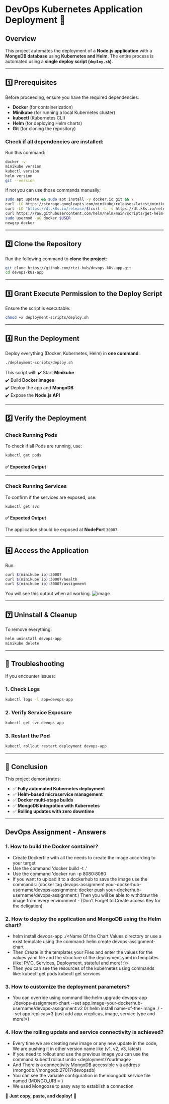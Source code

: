 # DevOps Kubernetes Application Deployment 🚀

## **Overview**
This project automates the deployment of a **Node.js application** with a **MongoDB database** using **Kubernetes and Helm**. The entire process is automated using a **single deploy script (`deploy.sh`)**.

---

## **1️⃣ Prerequisites**
Before proceeding, ensure you have the required dependencies:

- **Docker** (for containerization)
- **Minikube** (for running a local Kubernetes cluster)
- **kubectl** (Kubernetes CLI)
- **Helm** (for deploying Helm charts)
- **Git** (for cloning the repository)

### **Check if all dependencies are installed:**
Run this command:

```bash
docker -v
minikube version 
kubectl version 
helm version 
git --version
```
If not you can use those commands manually:
```bash
sudo apt update && sudo apt install -y docker.io git && \
curl -LO https://storage.googleapis.com/minikube/releases/latest/minikube-linux-amd64 && sudo install minikube-linux-amd64 /usr/local/bin/minikube && \
curl -LO "https://dl.k8s.io/release/$(curl -L -s https://dl.k8s.io/release/stable.txt)/bin/linux/amd64/kubectl" && sudo install -o root -g root -m 0755 kubectl /usr/local/bin/kubectl && \
curl https://raw.githubusercontent.com/helm/helm/main/scripts/get-helm-3 | bash
sudo usermod -aG docker $USER
newgrp docker
```

---

## **2️⃣ Clone the Repository**
Run the following command to **clone the project**:

```bash
git clone https://github.com/rtzi-hub/devops-k8s-app.git
cd devops-k8s-app
```

---

## **3️⃣ Grant Execute Permission to the Deploy Script**
Ensure the script is executable:

```bash
chmod +x deployment-scripts/deploy.sh
```

---

## **4️⃣ Run the Deployment**
Deploy everything (Docker, Kubernetes, Helm) in **one command**:

```bash
./deployment-scripts/deploy.sh
```

This script will:
✔️ Start **Minikube**  
✔️ Build **Docker images**  
✔️ Deploy the app and **MongoDB**  
✔️ Expose the **Node.js API**  

---

## **5️⃣ Verify the Deployment**
### **Check Running Pods**
To check if all Pods are running, use:

```bash
kubectl get pods
```

#### ✅ **Expected Output**

---

### **Check Running Services**
To confirm if the services are exposed, use:

```bash
kubectl get svc
```

#### ✅ **Expected Output**

The application should be exposed at **NodePort** `30007`.

---

## **6️⃣ Access the Application**
Run:

```bash
curl $(minikube ip):30007
curl $(minikube ip):30007/health
curl $(minikube ip):30007/assignment
```
You will see this output when all working.
![image](https://github.com/user-attachments/assets/4014f39b-02dd-458c-9966-41bdcceb09f6)

---

## **7️⃣ Uninstall & Cleanup**
To remove everything:

```bash
helm uninstall devops-app
minikube delete
```

---

## **📌 Troubleshooting**
If you encounter issues:

### **1. Check Logs**
```bash
kubectl logs -l app=devops-app
```

### **2. Verify Service Exposure**
```bash
kubectl get svc devops-app
```

### **3. Restart the Pod**
```bash
kubectl rollout restart deployment devops-app
```

---

## **📢 Conclusion**
This project demonstrates:
- ✅ **Fully automated Kubernetes deployment**
- ✅ **Helm-based microservice management**
- ✅ **Docker multi-stage builds**
- ✅ **MongoDB integration with Kubernetes**
- ✅ **Rolling updates with zero downtime**

---

## **DevOps Assignment - Answers**
### 1. How to build the Docker container?
   - Create Dockerfile with all the needs to create the image according to your target
   - Use the command 'docker build -t <YourTag-of-the-Image> .'
   - Use the command 'docker run -p 8080:8080 <YourTag-You-Picked>
   - If you want to upload it to a dockerhub to save the image use the commands: 
(docker tag devops-assignment your-dockerhub-username/devops-assignment:<version>
docker push your-dockerhub-username/devops-assignment:<version>)
Then you will be able to withdraw the image from every environment - (Don't Forget to Create access Key for the deligation)

### 2. How to deploy the application and MongoDB using the Helm chart?
   - helm install devops-app ./<Name Of the Chart Values directory or use a exist template using the command: helm create devops-assignment-chart
   - Then Create in the templates your Files and enter the values for the values.yaml file and the structure of the deployment.yaml in templates (like: PV,C, Services, Deployment, stateful and more! :)>
   - Then you can see the resources of the kubernetes using commands like:
      kubectl get pods
      kubectl get services
### 3. How to customize the deployment parameters?
   - You can override using command like:helm upgrade devops-app ./devops-assignment-chart --set app.image=your-dockerhub-username/devops-assignment:v2 0r helm install name-of-the-image ./<chart folder> --set app.replicas=3 (just add app.<replicas, image, service type and more!>)
### 4. How the rolling update and service connectivity is achieved?
   - Every time we are creating new image or any new update in the code, We are pushing it in other version name like (v1, v2, v3, latest)
   - If you need to rollout and use the previous image you can use the command kubectl rollout undo <deployment/YourImage>
   - And There is a connectivity MongoDB accessible via address (mongodb://mongodb:27017/devopsdb) 
   - You can see the variable configuration in the mongodb service file named (MONGO_URI = <URL-of-DB>) 
   - We used Mongoose to easy way to establish a connection

     
🚀 **Just copy, paste, and deploy!** 🚀

